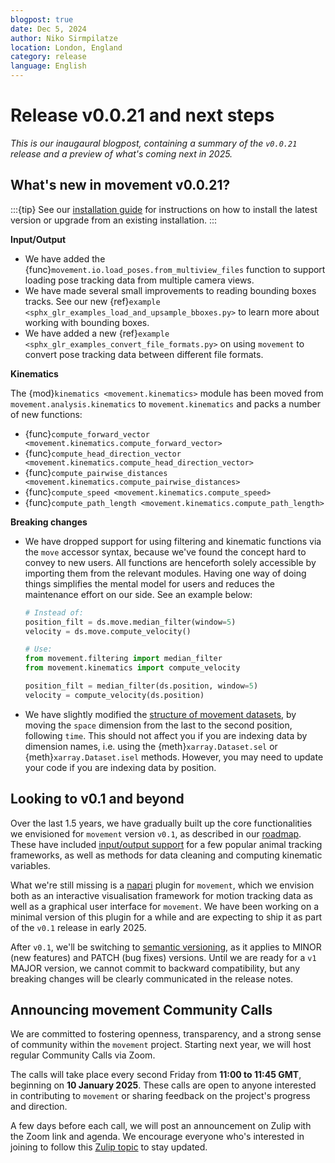```yaml
---
blogpost: true
date: Dec 5, 2024
author: Niko Sirmpilatze
location: London, England
category: release
language: English
---
```


# Release v0.0.21 and next steps

_This is our inaugaural blogpost, containing a summary of the `v0.0.21` release and a preview of what's coming next in 2025._

## What's new in movement v0.0.21?

:::{tip}
See our [installation guide](target-installation) for instructions on how to
install the latest version or upgrade from an existing installation.
:::

__Input/Output__

- We have added the {func}`movement.io.load_poses.from_multiview_files` function to support loading pose tracking data from multiple camera views.
- We have made several small improvements to reading bounding boxes tracks. See our new {ref}`example <sphx_glr_examples_load_and_upsample_bboxes.py>` to learn more about working with bounding boxes.
- We have added a new {ref}`example <sphx_glr_examples_convert_file_formats.py>` on using `movement` to convert pose tracking data between different file formats.

__Kinematics__

The {mod}`kinematics <movement.kinematics>` module has been moved from `movement.analysis.kinematics` to `movement.kinematics` and packs a number of new functions:
- {func}`compute_forward_vector <movement.kinematics.compute_forward_vector>`
- {func}`compute_head_direction_vector <movement.kinematics.compute_head_direction_vector>`
- {func}`compute_pairwise_distances <movement.kinematics.compute_pairwise_distances>`
- {func}`compute_speed <movement.kinematics.compute_speed>`
- {func}`compute_path_length <movement.kinematics.compute_path_length>`

__Breaking changes__

- We have dropped support for using filtering and
kinematic functions via the `move` accessor syntax,
because we've found the concept hard to convey to new users. All functions are henceforth solely accessible by importing them from the relevant modules. Having one way of doing things simplifies the mental model for users and reduces the maintenance effort on our side. See an example below:

  ```python
  # Instead of:
  position_filt = ds.move.median_filter(window=5)
  velocity = ds.move.compute_velocity()

  # Use:
  from movement.filtering import median_filter
  from movement.kinematics import compute_velocity

  position_filt = median_filter(ds.position, window=5)
  velocity = compute_velocity(ds.position)
  ```
- We have slightly modified the [structure of movement datasets](target-poses-and-bboxes-dataset), by moving the `space` dimension from the last to the second position, following `time`. This should not affect you if you are indexing data by dimension names, i.e. using the {meth}`xarray.Dataset.sel` or {meth}`xarray.Dataset.isel` methods. However, you may need to update your code if you are indexing data by position.


## Looking to v0.1 and beyond

Over the last 1.5 years, we have gradually built up the core functionalities we envisioned for `movement` version `v0.1`,
as described in our [roadmap](target-roadmaps).
These have included [input/output support](target-io) for a few popular animal tracking frameworks, as well as methods for data cleaning and computing kinematic variables.

What we're still missing is a [napari](napari:) plugin for `movement`, which we envision both as an interactive visualisation framework for motion tracking data as well as a graphical user interface for `movement`.
We have been working on a minimal version of this plugin for a while and are expecting to ship it as part of the `v0.1` release in early 2025.

After `v0.1`, we'll be switching to [semantic versioning](https://semver.org/), as it applies to MINOR (new features) and PATCH (bug fixes) versions. Until we are ready for a `v1` MAJOR version, we cannot commit to backward compatibility, but any breaking changes will be clearly communicated in the release notes.

## Announcing movement Community Calls

We are committed to fostering openness, transparency, and a strong sense of
community within the `movement` project.
Starting next year, we will host regular Community Calls via Zoom.

The calls will take place every second Friday from **11:00 to 11:45 GMT**,
beginning on **10 January 2025**.
These calls are open to anyone interested in contributing to `movement` or
sharing feedback on the project's progress and direction.

A few days before each call, we will post an announcement on Zulip with the Zoom link and agenda.
We encourage everyone who's interested in
joining to follow this [Zulip topic](movement-community-calls:)
to stay updated.
